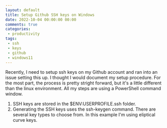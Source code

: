 ```yaml
---
layout: default
title: Setup Github SSH keys on Windows
date: 2022-10-04 00:00:00 00:00
comments: true
categories:
 - productivity
tags: 
 - ssh
 - keys
 - github
 - windows11
---
```


Recently, I need to setup ssh keys on my Github account and ran into an issue setting this up.  I thought I would document my setup procedure. For the most part, the process is pretty stright forward, but it's a little different than the linux environment. All my steps are using a PowerShell command window.
1. SSH keys are stored in the $ENV:USERPROFILE\.ssh folder.
2. Generating the SSH keys uses the ssh-keygen command. There are several key types to choose from.  In this example I'm using eliptical curve keys.